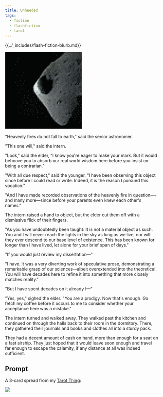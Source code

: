 ```yaml
---
title: Unheeded
tags:
  - fiction
  - flashfiction
  - tarot
---
```


{{../_includes/flash-fiction-blurb.md}}

<!--more-->

![](cover.png)

"Heavenly fires do not fall to earth," said the senior astronomer.

"This one will," said the intern. 

"Look," said the elder, "I know you're eager to make your mark. But it would behoove you to absorb our real world wisdom here before you insist on being a contrarian."

"With all due respect," said the younger, "I have been observing this object since before I could read or write. Indeed, it is the reason I pursued this vocation."

"And I have made recorded observations of the heavenly fire in question—-and many more—since before your parents even knew each other's names."

The intern raised a hand to object, but the elder cut them off with a dismissive flick of their fingers. 

"As you have undoubtedly been taught: It is not a material object as such. You and I will never reach the lights in the sky as long as we live, nor will they ever descend to our base level of existence. This has been known for longer than I have lived, let alone for your brief span of days."

"If you would just review my dissertation—"

"I have. It was a very diverting work of speculative prose, demonstrating a remarkable grasp of our sciences—albeit overextended into the theoretical. You will have decades here to refine it into something that more closely matches reality."

"But I have spent decades on it already I—"

"Yes, yes," sighed the elder. "You are a prodigy. Now that's enough. Go fetch my coffee before it occurs to me to consider whether your acceptance here was a mistake."

The intern turned and walked away. They walked past the kitchen and continued on through the halls back to their room in the dormitory. There, they gathered their journals and books and clothes all into a sturdy pack. 

They had a decent amount of cash on hand, more than enough for a seat on a fast airship. They just hoped that it would leave soon enough and travel far enough to escape the calamity, if any distance at all was indeed sufficient. 
## Prompt

A 3-card spread from my [Tarot Thing](https://lmorchard.github.io/tarot-thing/?card=Five+of+Wands&card=%21The+Chariot&card=Nine+of+Cups):

![](20220513095912.png)
